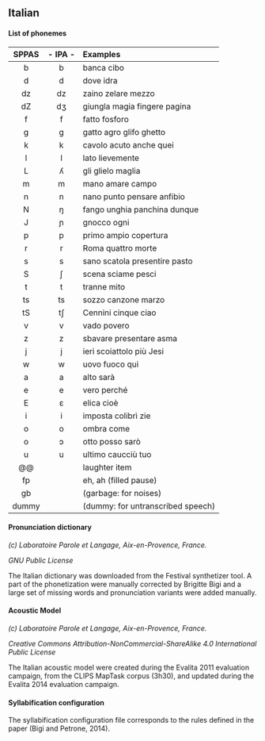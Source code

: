 ## Italian

#### List of phonemes

| SPPAS | - IPA - | Examples             |
|:-----:|:-------:|:---------------------|
|   b   |    b    |     banca  cibo  |
|   d   |    d    |     dove  idra   |
|  dz   |   dz    |    zaino  zelare  mezzo  |
|  dZ   |   dʒ    |    giungla  magia  fingere  pagina     |
|   f   |    f    |      fatto  fosforo   |
|   g   |    ɡ    |     gatto  agro  glifo  ghetto |
|   k   |    k    |     cavolo  acuto  anche  quei   |
|   l   |    l    |     lato  lievemente      |
|   L   |    ʎ    |     gli  glielo  maglia     |
|   m   |    m    |     mano  amare  campo     |
|   n   |    n    |     nano  punto  pensare  anfibio    |
|   N   |    ŋ    |     fango  unghia  panchina  dunque |
|   J   |    ɲ    |     gnocco  ogni      |
|   p   |    p    |     primo  ampio  copertura      |
|   r   |    r    |     Roma  quattro  morte      |
|   s   |    s    |     sano  scatola  presentire  pasto  |
|   S   |    ʃ    |     scena  sciame  pesci     |
|   t   |    t    |     tranne  mito       |
|  ts   |   ts    |    sozzo  canzone  marzo      |
|  tS   |   tʃ    |    Cennini  cinque  ciao     |
|   v   |    v    |     vado  povero       |
|   z   |    z    |     sbavare  presentare  asma     |
|   j   |    j    |     ieri  scoiattolo  più  Jesi   |
|   w   |    w    |     uovo  fuoco  qui     |
|   a   |    a    |     alto  sarà      |
|   e   |    e    |     vero  perché      |
|   E   |    ɛ    |     elica  cioè      |
|   i   |    i    |     imposta  colibrì  zie     |
|   o   |    o    |     ombra  come      |
|   o   |    ɔ    |     otto  posso  sarò     |
|   u   |    u    |     ultimo  caucciù  tuo    |
| @@    |         | laughter item        |
| fp    |         | eh, ah (filled pause) |
| gb    |         | (garbage: for noises) |
| dummy |         | (dummy: for untranscribed speech) |



#### Pronunciation dictionary

*(c) Laboratoire Parole et Langage, Aix-en-Provence, France.*

*GNU Public License*

The Italian dictionary was downloaded from the Festival synthetizer tool.
A part of the phonetization were manually corrected by Brigitte Bigi
and a large set of missing words and pronunciation variants were added
manually.


#### Acoustic Model

*(c) Laboratoire Parole et Langage, Aix-en-Provence, France.*

*Creative Commons Attribution-NonCommercial-ShareAlike 4.0 International Public License*

The Italian acoustic model were created during the Evalita 2011 evaluation
campaign, from the CLIPS MapTask corpus (3h30), and updated during the
Evalita 2014 evaluation campaign.



#### Syllabification configuration

The syllabification configuration file corresponds to the rules defined
in the paper (Bigi and Petrone, 2014).
